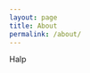 ```yaml
---
layout: page
title: About
permalink: /about/
---
```


Halp

<!-- 
This is the base Jekyll theme. You can find out more info about customizing your Jekyll theme, as well as basic Jekyll usage documentation at [jekyllrb.com](http://jekyllrb.com/)
You can find the source code for the Jekyll new theme at:
{% include icon-github.html username="jglovier" %} /
[jekyll-new](https://github.com/jglovier/jekyll-new)
You can find the source code for Jekyll at
{% include icon-github.html username="jekyll" %} /
[jekyll](https://github.com/jekyll/jekyll)
--->

